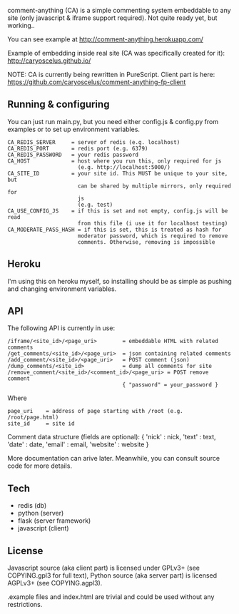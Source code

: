 comment-anything (CA) is a simple commenting system embeddable to any site
(only javascript & iframe support required). Not quite ready yet, but working..

You can see example at http://comment-anything.herokuapp.com/

Example of embedding inside real site (CA was specifically created for it):
http://caryoscelus.github.io/

NOTE: CA is currently being rewritten in PureScript.
Client part is here: https://github.com/caryoscelus/comment-anything-fp-client

Running & configuring
---------------------

You can just run main.py, but you need either config.js & config.py from
examples or to set up environment variables.

    CA_REDIS_SERVER     = server of redis (e.g. localhost)
    CA_REDIS_PORT       = redis port (e.g. 6379)
    CA_REDIS_PASSWORD   = your redis password
    CA_HOST             = host where you run this, only required for js
                          (e.g. http://localhost:5000/)
    CA_SITE_ID          = your site id. This MUST be unique to your site, but
                          can be shared by multiple mirrors, only required for
                          js
                          (e.g. test)
    CA_USE_CONFIG_JS    = if this is set and not empty, config.js will be read
                          from this file (i use it for localhost testing)
    CA_MODERATE_PASS_HASH = if this is set, this is treated as hash for
                          moderator password, which is required to remove
                          comments. Otherwise, removing is impossible

Heroku
------

I'm using this on heroku myself, so installing should be as simple as pushing
and changing environment variables.

API
---

The following API is currently in use:

    /iframe/<site_id>/<page_uri>        = embeddable HTML with related comments
    /get_comments/<site_id>/<page_uri>  = json containing related comments
    /add_comment/<site_id>/<page_uri>   = POST comment (json)
    /dump_comments/<site_id>            = dump all comments for site
    /remove_comment/<site_id>/<comment_id>/<page_uri> = POST remove comment
                                        { "password" = your_password }

Where

    page_uri    = address of page starting with /root (e.g. /root/page.html)
    site_id     = site id

Comment data structure (fields are optional):
    {
        'nick'      : nick,
        'text'      : text,
        'date'      : date,
        'email'     : email,
        'website'   : website
    }

More documentation can arive later. Meanwhile, you can consult source code for
more details.

Tech
----

* redis (db)
* python (server)
* flask (server framework)
* javascript (client)

License
-------

Javascript source (aka client part) is licensed under GPLv3+ (see COPYING.gpl3
for full text), Python source (aka server part) is licensed AGPLv3+ (see
COPYING.agpl3).

.example files and index.html are trivial and could be used without any
restrictions.

